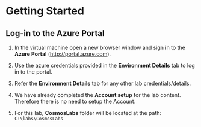 # Getting Started
## Log-in to the Azure Portal

1. In the virtual machine open a new browser window and sign in to the **Azure Portal** (<http://portal.azure.com>).

1. Use the azure credentials provided in the **Environment Details** tab to log in to the portal.

1. Refer the **Environment Details** tab for any other lab credentials/details.

1. We have already completed the **Account setup** for the lab content. Therefore there is no need to setup the Account.

1. For this lab, **CosmosLabs** folder will be located at the path: `C:\labs\CosmosLabs`

